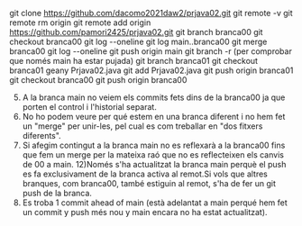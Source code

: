 git clone https://github.com/dacomo2021daw2/prjava02.git
git remote -v
git remote rm origin
git remote add origin https://github.com/pamori2425/prjava02.git
git branch branca00
git checkout branca00
git log --oneline
git log main..branca00
git merge branca00
git log --oneline
git push origin main
git branch -r (per comprobar que només main ha estar pujada)
git branch branca01
git checkout branca01
geany Prjava02.java
git add Prjava02.java
git push origin branca01
git checkout branca00
git push origin branca00



5) A la branca main no veiem els commits fets dins de la branca00 ja que porten el control i l'historial separat.
6) No ho podem veure per qué estem en una branca diferent i no hem fet un "merge" per unir-les, pel cual es com treballar en "dos fitxers diferents".
7) Si afegim contingut a la branca main no es reflexarà a la branca00 fins que fem un merge per la mateixa raó que no es reflecteixen els canvis de 00 a main.
12)Només s'ha actualitzat la branca main perquè el push es fa exclusivament de la branca activa al remot.Si vols que altres branques, com branca00, també estiguin al remot, s'ha de fer un git push de la branca.
14) Es troba 1 commit ahead of main (està adelantat a main perqué hem fet un commit y push més nou y main encara no ha estat actualitzat).

